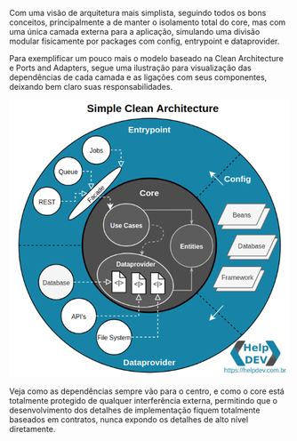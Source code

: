 Com uma visão de arquitetura mais simplista, seguindo todos os bons conceitos, principalmente a de manter o isolamento total do core, mas com uma única camada externa para a aplicação, simulando uma divisão modular fisicamente por packages com config, entrypoint e dataprovider.

Para exemplificar um pouco mais o modelo baseado na Clean Architecture e Ports and Adapters, segue uma ilustração para visualização das dependências de cada camada e as ligações com seus componentes, deixando bem claro suas responsabilidades.

![img.png](img.png)

Veja como as dependências sempre vão para o centro, e como o core está totalmente protegido de qualquer interferência externa, permitindo que o desenvolvimento dos detalhes de implementação fiquem totalmente baseados em contratos, nunca expondo os detalhes de alto nível diretamente.
